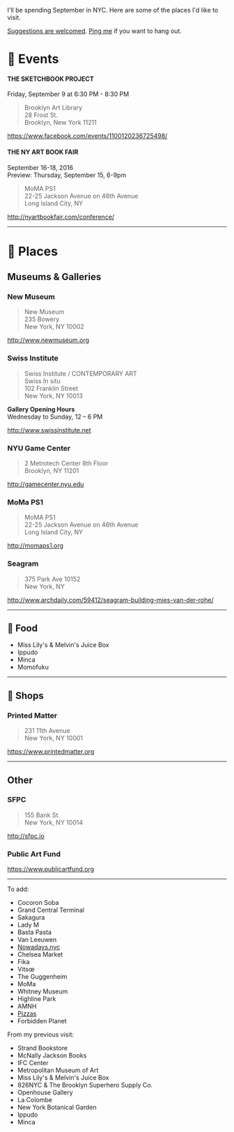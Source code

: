 I'll be spending September in NYC. Here are some of the places I'd like to visit.  

[Suggestions are welcomed](https://github.com/javierarce/NYC/issues). [Ping me](http://twitter.com/javier) if you want to hang out.

# :circus_tent: Events

#### THE SKETCHBOOK PROJECT

Friday, September 9 at 6:30 PM - 8:30 PM

> Brooklyn Art Library  
> 28 Frost St.  
> Brooklyn, New York 11211

https://www.facebook.com/events/1100120236725498/

#### THE NY ART BOOK FAIR

September 16-18, 2016  
Preview: Thursday, September 15, 6-9pm

> MoMA PS1  
> 22-25 Jackson Avenue on 46th Avenue  
> Long Island City, NY  

http://nyartbookfair.com/conference/

---

# :round_pushpin: Places

## Museums & Galleries

### New Museum

> New Museum  
> 235 Bowery  
> New York, NY 10002 

http://www.newmuseum.org


### Swiss Institute

> Swiss Institute / CONTEMPORARY ART  
> Swiss In situ  
> 102 Franklin Street  
> New York, NY 10013

**Gallery Opening Hours**  
Wednesday to Sunday, 12 – 6 PM

http://www.swissinstitute.net


### NYU Game Center

> 2 Metrotech Center 8th Floor   
> Brooklyn, NY 11201

http://gamecenter.nyu.edu


### MoMa PS1

> MoMA PS1  
> 22-25 Jackson Avenue on 46th Avenue  
> Long Island City, NY

http://momaps1.org

### Seagram

> 375 Park Ave 10152  
> New York, NY  

http://www.archdaily.com/59412/seagram-building-mies-van-der-rohe/

---

## :pizza: Food

- Miss Lily's & Melvin's Juice Box
- Ippudo
- Minca
- Momofuku

---

## :gem: Shops

### Printed Matter 
 
> 231 11th Avenue  
> New York, NY 10001

https://www.printedmatter.org

---

## Other

### SFPC

> 155 Bank St.  
> New York, NY 10014

http://sfpc.io


### Public Art Fund

https://www.publicartfund.org

---

To add:

- Cocoron Soba
- Grand Central Terminal
- Sakagura
- Lady M
- Basta Pasta
- Van Leeuwen
- [Nowadays.nyc](http://nowadays.nyc)
- Chelsea Market
- Fika
- Vitsœ
- The Guggenheim
- MoMa
- Whitney Museum 
- Highline Park
- AMNH
- [Pizzas](https://munchies.vice.com/en/videos/the-pizza-show-brooklyn)
- Forbidden Planet

From my previous visit:

- Strand Bookstore
- McNally Jackson Books
- IFC Center
- Metropolitan Museum of Art
- Miss Lily's & Melvin's Juice Box
- 826NYC & The Brooklyn Superhero Supply Co.
- Openhouse Gallery
- La Colombe
- New York Botanical Garden
- Ippudo
- Minca
